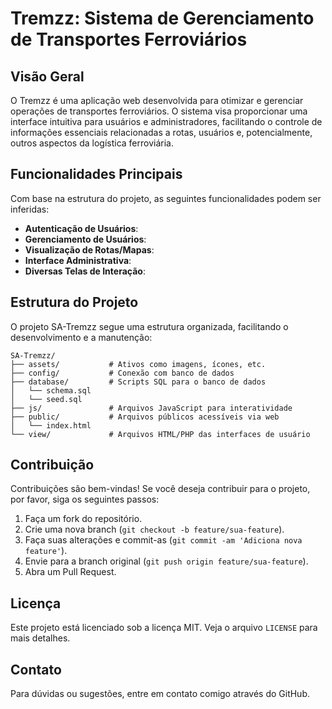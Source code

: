 # Tremzz: Sistema de Gerenciamento de Transportes Ferroviários

## Visão Geral

O Tremzz é uma aplicação web desenvolvida para otimizar e gerenciar operações de transportes ferroviários. O sistema visa proporcionar uma interface intuitiva para usuários e administradores, facilitando o controle de informações essenciais relacionadas a rotas, usuários e, potencialmente, outros aspectos da logística ferroviária.

## Funcionalidades Principais

Com base na estrutura do projeto, as seguintes funcionalidades podem ser inferidas:

*   **Autenticação de Usuários**:
*   **Gerenciamento de Usuários**:
*   **Visualização de Rotas/Mapas**: 
*   **Interface Administrativa**: 
*   **Diversas Telas de Interação**: 

## Estrutura do Projeto

O projeto SA-Tremzz segue uma estrutura organizada, facilitando o desenvolvimento e a manutenção:

```
SA-Tremzz/
├── assets/           # Ativos como imagens, ícones, etc.
├── config/           # Conexão com banco de dados
├── database/         # Scripts SQL para o banco de dados
│   └── schema.sql
│   └── seed.sql
├── js/               # Arquivos JavaScript para interatividade
├── public/           # Arquivos públicos acessíveis via web
│   └── index.html
└── view/             # Arquivos HTML/PHP das interfaces de usuário
```

## Contribuição

Contribuições são bem-vindas! Se você deseja contribuir para o projeto, por favor, siga os seguintes passos:

1.  Faça um fork do repositório.
2.  Crie uma nova branch (`git checkout -b feature/sua-feature`).
3.  Faça suas alterações e commit-as (`git commit -am 'Adiciona nova feature'`).
4.  Envie para a branch original (`git push origin feature/sua-feature`).
5.  Abra um Pull Request.

## Licença

Este projeto está licenciado sob a licença MIT. Veja o arquivo `LICENSE` para mais detalhes.

## Contato

Para dúvidas ou sugestões, entre em contato comigo através do GitHub.
